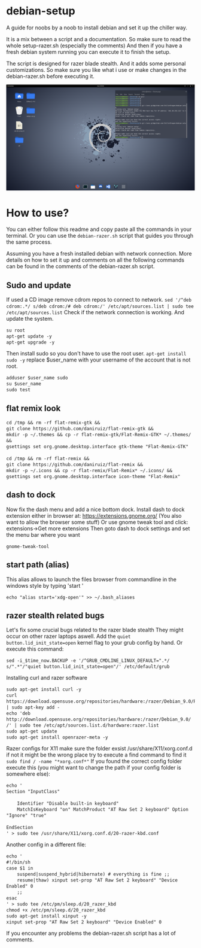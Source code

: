 # debian-setup
A guide for noobs by a noob to install debian and set it up the chiller way.

It is a mix between a script and a documentation.
So make sure to read the whole setup-razer.sh (especially the comments)
And then if you have a fresh debian system running you can execute it to finish the setup.

The script is designed for razer blade stealth.
And it adds some personal customizations.
So make sure you like what i use or make changes in the debian-razer.sh before executing it.

![Demo](img/preview.png)

# How to use?

You can either follow this readme and copy paste all the commands in your terminal.
Or you can use the ``debian-razer.sh`` script that guides you through the same process.


Assuming you have a fresh installed debian with network connection.
More details on how to set it up and comments on all the following commands can be found in the comments of the debian-razer.sh script.

Sudo and update
---------------

If used a CD image remove cdrom repos to connect to network.
```sed '/^deb cdrom:.*/ s/deb cdrom:/# deb cdrom:/' /etc/apt/sources.list | sudo tee /etc/apt/sources.list```
Check if the network connection is working. And update the system.
```
su root
apt-get update -y
apt-get upgrade -y
```
Then install sudo so you don't have to use the root user.
```apt-get install sudo -y```
replace $user_name with your username of the account that is not root.
```
adduser $user_name sudo
su $user_name
sudo test
```
flat remix look
---------------
```
cd /tmp && rm -rf flat-remix-gtk &&
git clone https://github.com/daniruiz/flat-remix-gtk &&
mkdir -p ~/.themes && cp -r flat-remix-gtk/Flat-Remix-GTK* ~/.themes/ &&
gsettings set org.gnome.desktop.interface gtk-theme "Flat-Remix-GTK"

cd /tmp && rm -rf flat-remix &&
git clone https://github.com/daniruiz/flat-remix &&
mkdir -p ~/.icons && cp -r flat-remix/Flat-Remix* ~/.icons/ &&
gsettings set org.gnome.desktop.interface icon-theme "Flat-Remix"
```

dash to dock
------------

Now fix the dash menu and add a nice bottom dock.
Install dash to dock extension either in browser at:
https://extensions.gnome.org/
(You also want to allow the browser some stuff)
Or use gnome tweak tool and click:
extensions->Get more extensions
Then goto dash to dock settings and set the menu bar where you want
```
gnome-tweak-tool
```

start path (alias)
------------------
This alias allows to launch the files browser from commandline
in the windows style by typing 'start <path>'
```
echo "alias start='xdg-open'" >> ~/.bash_aliases
```

razer stealth related bugs
--------------------------

Let's fix some crucial bugs related to the razer blade stealth
They might occur on other razer laptops aswell.
Add the ``quiet button.lid_init_state=open`` kernel flag to your grub config by hand.
Or execute this command:
```
sed -i_$time_now.BACKUP -e '/^GRUB_CMDLINE_LINUX_DEFAULT=".*/ s/".*"/"quiet button.lid_init_state=open"/' /etc/default/grub
```


Installing curl and razer software
```
sudo apt-get install curl -y
curl https://download.opensuse.org/repositories/hardware:/razer/Debian_9.0/Release.key | sudo apt-key add -
echo 'deb http://download.opensuse.org/repositories/hardware:/razer/Debian_9.0/ /' | sudo tee /etc/apt/sources.list.d/hardware:razer.list
sudo apt-get update
sudo apt-get install openrazer-meta -y
```

Razer configs for X11
make sure the folder exsist
/usr/share/X11/xorg.conf.d
if not it might be the wrong place
try to execute a find command to find it
``sudo find / -name "*xorg.conf*"``
If you found the correct config folder execute this (you might want to change the path if your config folder is somewhere else):
```
echo '
Section "InputClass"

    Identifier "Disable built-in keyboard"
    MatchIsKeyboard "on" MatchProduct "AT Raw Set 2 keyboard" Option "Ignore" "true"

EndSection
' > sudo tee /usr/share/X11/xorg.conf.d/20-razer-kbd.conf
```
Another config in a different file:
```
echo '
#!/bin/sh
case $1 in
    suspend|suspend_hybrid|hibernate) # everything is fine ;;
    resume|thaw) xinput set-prop "AT Raw Set 2 keyboard" "Device Enabled" 0
    ;;
esac
' > sudo tee /etc/pm/sleep.d/20_razer_kbd
chmod +x /etc/pm/sleep.d/20_razer_kbd
sudo apt-get install xinput -y
xinput set-prop "AT Raw Set 2 keyboard" "Device Enabled" 0
```

If you encounter any problems the debian-razer.sh script has a lot of comments.
